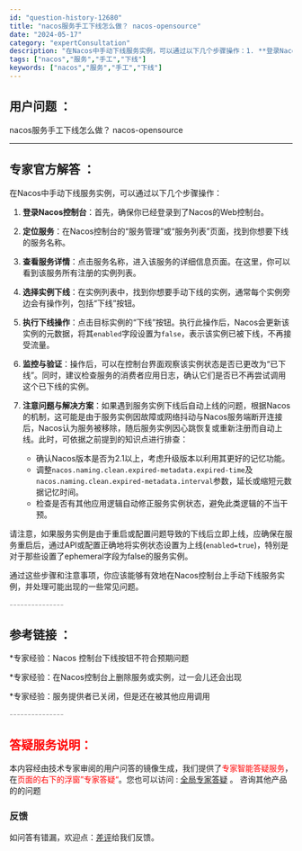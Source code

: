 ```yaml
---
id: "question-history-12680"
title: "nacos服务手工下线怎么做？ nacos-opensource"
date: "2024-05-17"
category: "expertConsultation"
description: "在Nacos中手动下线服务实例，可以通过以下几个步骤操作：1. **登录Nacos控制台**：首先，确保你已经登录到了Nacos的Web控制台。2. **定位服务**：在Nacos控制台的“服务管理”或“服务列表”页面，找到你想要下线的服务名称。3. **查看服务详情**：点击服务名称，进入该服务的"
tags: ["nacos","服务","手工","下线"]
keywords: ["nacos","服务","手工","下线"]
---
```


## 用户问题 ： 
 nacos服务手工下线怎么做？ nacos-opensource 

---------------
## 专家官方解答 ：

在Nacos中手动下线服务实例，可以通过以下几个步骤操作：

1. **登录Nacos控制台**：首先，确保你已经登录到了Nacos的Web控制台。

2. **定位服务**：在Nacos控制台的“服务管理”或“服务列表”页面，找到你想要下线的服务名称。

3. **查看服务详情**：点击服务名称，进入该服务的详细信息页面。在这里，你可以看到该服务所有注册的实例列表。

4. **选择实例下线**：在实例列表中，找到你想要手动下线的实例，通常每个实例旁边会有操作列，包括“下线”按钮。

5. **执行下线操作**：点击目标实例的“下线”按钮。执行此操作后，Nacos会更新该实例的元数据，将其`enabled`字段设置为`false`，表示该实例已被下线，不再接受流量。

6. **监控与验证**：操作后，可以在控制台界面观察该实例状态是否已更改为“已下线”。同时，建议检查服务的消费者应用日志，确认它们是否已不再尝试调用这个已下线的实例。

7. **注意问题与解决方案**：如果遇到服务实例下线后自动上线的问题，根据Nacos的机制，这可能是由于服务实例因故障或网络抖动与Nacos服务端断开连接后，Nacos认为服务被移除，随后服务实例因心跳恢复或重新注册而自动上线。此时，可依据之前提到的知识点进行排查：
   - 确认Nacos版本是否为2.1以上，考虑升级版本以利用其更好的记忆功能。
   - 调整`nacos.naming.clean.expired-metadata.expired-time`及`nacos.naming.clean.expired-metadata.interval`参数，延长或缩短元数据记忆时间。
   - 检查是否有其他应用逻辑自动修正服务实例状态，避免此类逻辑的不当干预。

请注意，如果服务实例是由于重启或配置问题导致的下线后立即上线，应确保在服务重启后，通过API或配置正确地将实例状态设置为上线(`enabled=true`)，特别是对于那些设置了ephemeral字段为false的服务实例。

通过这些步骤和注意事项，你应该能够有效地在Nacos控制台上手动下线服务实例，并处理可能出现的一些常见问题。


<font color="#949494">---------------</font> 


## 参考链接 ：

*专家经验：Nacos 控制台下线按钮不符合预期问题 
 
 *专家经验：在Nacos控制台上删除服务或实例，过一会儿还会出现 
 
 *专家经验：服务提供者已关闭，但是还在被其他应用调用 


 <font color="#949494">---------------</font> 
 


## <font color="#FF0000">答疑服务说明：</font> 

本内容经由技术专家审阅的用户问答的镜像生成，我们提供了<font color="#FF0000">专家智能答疑服务</font>，在<font color="#FF0000">页面的右下的浮窗”专家答疑“</font>。您也可以访问 : [全局专家答疑](https://answer.opensource.alibaba.com/docs/intro) 。 咨询其他产品的的问题

### 反馈
如问答有错漏，欢迎点：[差评](https://ai.nacos.io/user/feedbackByEnhancerGradePOJOID?enhancerGradePOJOId=13849)给我们反馈。
